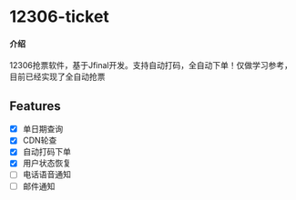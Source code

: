 # 12306-ticket

#### 介绍
12306抢票软件，基于Jfinal开发。支持自动打码，全自动下单！仅做学习参考，目前已经实现了全自动抢票




## Features
- [x] 单日期查询
- [x] CDN轮查
- [x] 自动打码下单
- [x] 用户状态恢复
- [ ] 电话语音通知
- [ ] 邮件通知
